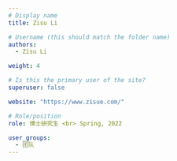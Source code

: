 ```yaml
---
# Display name
title: Zisu Li

# Username (this should match the folder name)
authors:
  - Zisu Li

weight: 4

# Is this the primary user of the site?
superuser: false

website: "https://www.zisue.com/"

# Role/position
role: 博士研究生 <br> Spring, 2022

user_groups:
  - 团队
---
```

